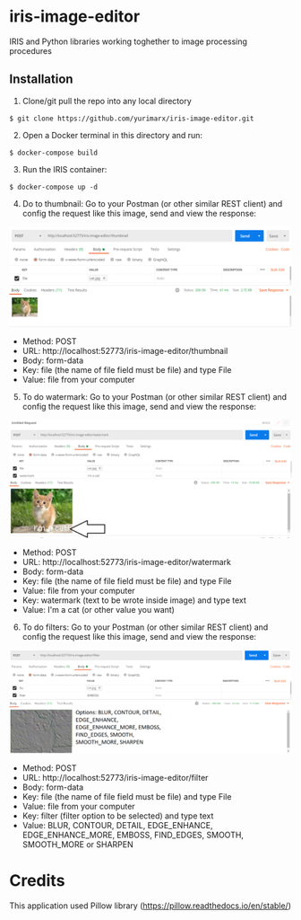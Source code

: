 # iris-image-editor
IRIS and Python libraries working toghether to image processing procedures

## Installation
1. Clone/git pull the repo into any local directory

```
$ git clone https://github.com/yurimarx/iris-image-editor.git
```

2. Open a Docker terminal in this directory and run:

```
$ docker-compose build
```

3. Run the IRIS container:

```
$ docker-compose up -d 
```

4. Do to thumbnail: Go to your Postman (or other similar REST client) and config the request like this image, send and view the response:

![Request for Thumbnail images](https://github.com/yurimarx/iris-image-editor/raw/main/thumbnail.png "Request for Thumbnail images")

- Method: POST
- URL: http://localhost:52773/iris-image-editor/thumbnail 
- Body: form-data
- Key: file (the name of file field must be file) and type File
- Value: file from your computer 

5. To do watermark: Go to your Postman (or other similar REST client) and config the request like this image, send and view the response:

![Request for watermark images](https://github.com/yurimarx/iris-image-editor/raw/main/watermark.png "Request for watermark images")

- Method: POST
- URL: http://localhost:52773/iris-image-editor/watermark 
- Body: form-data
- Key: file (the name of file field must be file) and type File 
- Value: file from your computer
- Key: watermark (text to be wrote inside image) and type text 
- Value: I'm a cat (or other value you want)

6. To do filters: Go to your Postman (or other similar REST client) and config the request like this image, send and view the response:

![Request for filter images](https://github.com/yurimarx/iris-image-editor/raw/main/filter.png "Request for filter images")

- Method: POST
- URL: http://localhost:52773/iris-image-editor/filter 
- Body: form-data
- Key: file (the name of file field must be file) and type File 
- Value: file from your computer
- Key: filter (filter option to be selected) and type text 
- Value: BLUR, CONTOUR, DETAIL, EDGE_ENHANCE, EDGE_ENHANCE_MORE,
        EMBOSS, FIND_EDGES, SMOOTH, SMOOTH_MORE or SHARPEN

# Credits
This application used Pillow library (https://pillow.readthedocs.io/en/stable/)
